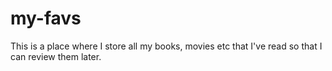 # my-favs
This is a place where I store all my books, movies etc that I've read so that I can review them later.
